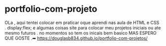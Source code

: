 # portfolio-com-projeto
OLa , aqui tentei  colocar em praticar oque aprendi nas aula de HTML e CSS . display:flex; e algumas coisas
 site para colocar meu projetos  iniciais ou ate mesmo futuros . no momentos so tem os inicais bem basico 
                   MAS  ESPERO QUE GOSTE .➡ https://douglasb834.github.io/portfolio-com-projetos/
